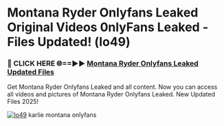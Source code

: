 # Montana Ryder Onlyfans Leaked Original Videos 0nlyFans Leaked - Files Updated! (lo49)

<h3>🔴 CLICK HERE 🌐==►► <a href="https://hetstrat.blog/NMqPAm" rel="nofollow">Montana Ryder Onlyfans Leaked Updated Files</a></h3>

Get Montana Ryder Onlyfans Leaked and all content. Now you can access all videos and pictures of Montana Ryder Onlyfans Leaked. New Updated Files 2025!

[![lo49](https://i.imgur.com/K7sEzmb.gif)](https://hetstrat.blog/NMqPAm)
karlie montana onlyfans